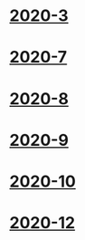 # [2020-3](/diary/2020/2020-3.md)
# [2020-7](/diary/2020/2020-7.md)  
# [2020-8](/diary/2020/2020-8.md)
# [2020-9](/diary/2020/2020-9.md)
# [2020-10](/diary/2020/2020-10.md)   
# [2020-12](/diary/2020/2020-12.md)

